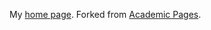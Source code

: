 My [home page](mo-ma.github.io). Forked from [Academic Pages](https://github.com/academicpages/academicpages.github.io).
